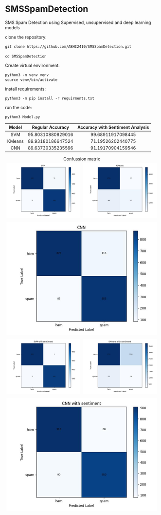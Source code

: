 # SMSSpamDetection
SMS Spam Detection using Supervised, unsupervised and deep learning models


clone the repository:
    
    git clone https://github.com/ABHI2410/SMSSpamDetection.git

    cd SMSSpamDetection

Create virtual environment: 
    
    python3 -m venv venv 
    source venv/bin/activate

install requirements: 
    
    python3 -m pip install -r requirments.txt 

run the code: 
    
    python3 Model.py



|      Model      |      Regular Accuracy    | Accuracy with Sentiment Analysis  |
|:---------------:|:------------------------:|:---------------------------------:|
|      SVM        |      95.80310880829016   |         99.68911917098445         |
|     KMeans      |      89.93180186647524   |         71.19526202440775         |
|      CNN        |      89.63730335235596   |         91.19170904159546         |


<center>Confussion matrix</center>

<div style="display: flex; flex-wrap: wrap;">
    <div style="flex: 33%; padding: 5px;">
        <img src="output/SVM.jpeg" alt="Image 1" style="width: 100%;">
    </div>
    <div style="flex: 33%; padding: 5px;">
        <img src="output/KMeans.jpeg" alt="Image 2" style="width: 100%;">
    </div>
    <div style="flex: 33%; padding: 5px;">
        <img src="output/CNN.jpeg" alt="Image 3" style="width: 100%;">
    </div>
</div>
<div style="display: flex; flex-wrap: wrap;">
    <div style="flex: 33%; padding: 5px;">
        <img src="output/SVM_Sentiment.jpeg" alt="Image 4" style="width: 100%;">
    </div>
    <div style="flex: 33%; padding: 5px;">
        <img src="output/KMeans_Sentiment.jpeg" alt="Image 5" style="width: 100%;">
    </div>
    <div style="flex: 33%; padding: 5px;">
        <img src="output/CNN_Sentiment.jpeg" alt="Image 6" style="width: 100%;">
    </div>
</div>
